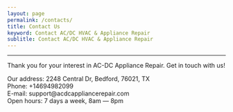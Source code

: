 ```yaml
---
layout: page
permalink: /contacts/
title: Contact Us
keyword: Contact AC/DC HVAC & Appliance Repair
sublitle: Contact AC/DC HVAC & Appliance Repair
---
```


<!-- CONTENT -->
<section>
    <div class="fixed-width-container">
        <div class="col-8">
            <hr>
            <p class="pullquote">Thank you for your interest in AC-DC Appliance Repair. Get in touch with us!</p>
            <div class="card">
                <p class="big">Our address:  2248 Central Dr, Bedford, 76021, TX
                    <br>
                    Phone: +14694982099
                    <br>
                    E-mail: support@acdcappliancerepair.com
                    <br>
                    Open hours: 7 days a week, 8am — 8pm
                </p>
            </div>
        </div>
    </div>
</section>
